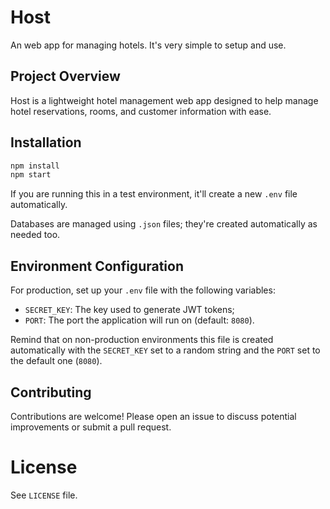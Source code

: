 # Host

An web app for managing hotels. It's very simple to setup and use.

## Project Overview

Host is a lightweight hotel management web app designed to help manage hotel reservations, rooms, and customer information with ease.

## Installation

```sh
npm install
npm start
```

If you are running this in a test environment, it'll create a new `.env` file automatically.

Databases are managed using `.json` files; they're created automatically as needed too.

## Environment Configuration
For production, set up your `.env` file with the following variables:

- `SECRET_KEY`: The key used to generate JWT tokens;
- `PORT`: The port the application will run on (default: `8080`).

Remind that on non-production environments this file is created automatically with the `SECRET_KEY` set to a random string and the `PORT` set to the default one (`8080`).

## Contributing

Contributions are welcome! Please open an issue to discuss potential improvements or submit a pull request.

# License

See `LICENSE` file.
